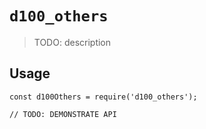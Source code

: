 # `d100_others`

> TODO: description

## Usage

```
const d100Others = require('d100_others');

// TODO: DEMONSTRATE API
```

